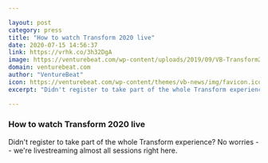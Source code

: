 ```yaml
---

layout: post
category: press
title: "How to watch Transform 2020 live"
date: 2020-07-15 14:56:37
link: https://vrhk.co/3h32DgA
image: https://venturebeat.com/wp-content/uploads/2019/09/VB-Transform2020.jpg?w=1200&strip=all
domain: venturebeat.com
author: "VentureBeat"
icon: https://venturebeat.com/wp-content/themes/vb-news/img/favicon.ico
excerpt: "Didn't register to take part of the whole Transform experience? No worries -- we're livestreaming almost all sessions right here."

---
```


### How to watch Transform 2020 live

Didn't register to take part of the whole Transform experience? No worries -- we're livestreaming almost all sessions right here.